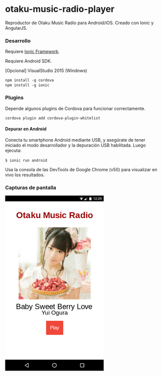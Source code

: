 # otaku-music-radio-player
Reproductor de Otaku Music Radio para Android/iOS. Creado con Ionic y AngularJS.

### Desarrollo

Requiere [Ionic Framework](http://ionicframework.com/getting-started/).

Requiere Android SDK.

[Opcional] VisualStudio 2015 (Windows)

    npm install -g cordova
    npm install -g ionic

### Plugins

Depende algunos plugins de Cordova para funcionar correctamente.

    cordova plugin add cordova-plugin-whitelist

#### Depurar en Android

Conecta tu smartphone Android mediante USB, y asegúrate de tener iniciado el modo desarrollador y la depuración USB habilitada. Luego ejecuta:

`$ ionic run android`

Usa la consola de las DevTools de Google Chrome (v50) para visualizar en vivo los resultados.

### Capturas de pantalla

![](screenshot.png)
